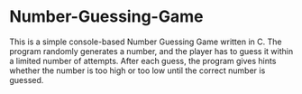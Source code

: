 # Number-Guessing-Game
This is a simple console-based Number Guessing Game written in C. The program randomly generates a number, and the player has to guess it within a limited number of attempts. After each guess, the program gives hints whether the number is too high or too low until the correct number is guessed.

